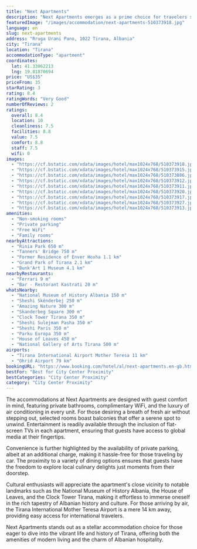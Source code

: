 ```yaml
---
title: "Next Apartments"
description: "Next Apartments emerges as a prime choice for travelers seeking the perfect blend of comfort and convenience in the heart of Tirana."
featuredImage: "/images/accommodation/next-apartments-510373918.jpg"
language: en
slug: next-apartments
address: "Rruga Urani Pano, 1022 Tirana, Albania"
city: "Tirana"
location: "Tirana"
accommodationType: "apartment"
coordinates:
  lat: 41.33062213
  lng: 19.81870694
price: "US$35"
priceFrom: 35
starRating: 3
rating: 8.4
ratingWords: "Very Good"
numberOfReviews: 2
ratings:
  overall: 8.4
  location: 10
  cleanliness: 7.5
  facilities: 8.8
  value: 7.5
  comfort: 8.8
  staff: 7.5
  wifi: 0
images:
  - "https://cf.bstatic.com/xdata/images/hotel/max1024x768/510373918.jpg?k=7b0a44e81cd8418ba89d2e91d97a7db65157026edc5807931f5d3e034364e3c5&o=&hp=1"
  - "https://cf.bstatic.com/xdata/images/hotel/max1024x768/510373915.jpg?k=f941a384bac0eccd57df2b7a84930a246a69f48fd551b0cb181e5092dc743bb3&o=&hp=1"
  - "https://cf.bstatic.com/xdata/images/hotel/max1024x768/510373886.jpg?k=600b0cdbca47937fa6dbe819f0e60ce40ec0f4d683d8fe4c0b2354dbde46ad87&o=&hp=1"
  - "https://cf.bstatic.com/xdata/images/hotel/max1024x768/510373912.jpg?k=20fce9f6e85972c262067177bb31864ac909b01c3c17c4c77617a3c6b4e28985&o=&hp=1"
  - "https://cf.bstatic.com/xdata/images/hotel/max1024x768/510373911.jpg?k=ad24da4905065904d7ce4ba4afd9c5a31bafaef531f9c6fecb8cdd87112194c5&o=&hp=1"
  - "https://cf.bstatic.com/xdata/images/hotel/max1024x768/510373920.jpg?k=29be58395e1fda25b071aafa65354cb526876ed58041c2b7fad117b6a995be3e&o=&hp=1"
  - "https://cf.bstatic.com/xdata/images/hotel/max1024x768/510373917.jpg?k=b47818263fb55b16f07ac2c7506adc438288943dbb9387f6ef23f15bbccf57e8&o=&hp=1"
  - "https://cf.bstatic.com/xdata/images/hotel/max1024x768/510373927.jpg?k=885e253c652424556306240f70f575745349a7b948807eb20618b640d3bb0d0d&o=&hp=1"
  - "https://cf.bstatic.com/xdata/images/hotel/max1024x768/510373913.jpg?k=23bdce697d6a9093827accc18aabe5446d7478d29d3390a768aea90e7919fb9a&o=&hp=1"
amenities:
  - "Non-smoking rooms"
  - "Private parking"
  - "Free WiFi"
  - "Family rooms"
nearbyAttractions:
  - "Rinia Park 650 m"
  - "Tanners' Bridge 750 m"
  - "Former Residence of Enver Hoxha 1.1 km"
  - "Grand Park of Tirana 2.1 km"
  - "Bunk'Art 1 Museum 4.1 km"
nearbyRestaurants:
  - "Ferrari 9 m"
  - "Bar - Restorant Kastrati 20 m"
whatsNearby:
  - "National Museum of History Albania 150 m"
  - "Sheshi Skënderbej 250 m"
  - "Amazing Nature 300 m"
  - "Skanderbeg Square 300 m"
  - "Clock Tower Tirana 350 m"
  - "Sheshi Sulejman Pasha 350 m"
  - "Sheshi Paris 350 m"
  - "Parku Europa 350 m"
  - "House of Leaves 450 m"
  - "National Gallery of Arts Tirana 500 m"
airports:
  - "Tirana International Airport Mother Teresa 11 km"
  - "Ohrid Airport 79 km"
bookingURL: "https://www.booking.com/hotel/al/next-apartments.en-gb.html?aid=8035640"
bestFor: "Best for City Center Proximity"
bestCategories: "City Center Proximity"
category: "City Center Proximity"
---
```


The accommodations at Next Apartments are designed with guest comfort in mind, featuring private bathrooms, complimentary WiFi, and the luxury of air conditioning in every unit. For those desiring a breath of fresh air without stepping out, selected rooms boast balconies that offer a serene spot to unwind. Entertainment is readily available through the inclusion of flat-screen TVs in each apartment, ensuring that guests have access to global media at their fingertips.

Convenience is further highlighted by the availability of private parking, albeit at an additional charge, making it hassle-free for those traveling by car. The proximity to a variety of dining options ensures that guests have the freedom to explore local culinary delights just moments from their doorstep.

Cultural enthusiasts will appreciate the apartment's close vicinity to notable landmarks such as the National Museum of History Albania, the House of Leaves, and the Clock Tower Tirana, making it effortless to immerse oneself in the rich tapestry of Albanian history and culture. For those arriving by air, the Tirana International Mother Teresa Airport is a mere 14 km away, providing easy access for international travelers.

Next Apartments stands out as a stellar accommodation choice for those eager to dive into the vibrant life and history of Tirana, offering both the amenities of modern living and the charm of Albanian hospitality.